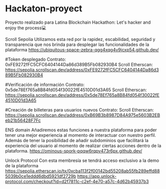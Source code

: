 # Hackaton-proyect
Proyecto realizado para Latina Blockchain Hackathon:
Let's hacker and enjoy the process💻

Scroll Sepolia
Utilizamos esta red por la rapidez, escabilidad, seguridad y transparencia que nos brinda para desplegar las funcionalidades de la plataforma
https://ubiquitous-space-zebra-qgg4xqg4v9jcxp54.github.dev/


#Token desplegado Contrato: 0xFE9272fFC5CFC6404144Da86d389B5Fb082930B4 
Scroll Etherscan: https://sepolia.scrollscan.dev/address/0xFE9272fFC5CFC6404144Da86d389B5Fb082930B4

#Verificación de información Contrato: 0x5de78Ef765a8B84fd054f30022fE4510D01d3A65 
Scroll Etherscan: https://sepolia.scrollscan.dev/address/0x5de78Ef765a8B84fd054f30022fE4510D01d3A65

#Creación de billeteras para usuarios nuevos Contrato: 
Scroll Etherscan: https://sepolia.scrollscan.dev/address/0xB69B3b8987D84A975e5603B2EBeb21b56428F7Fc

ENS domain
Añadiremos estas funciones a nuestra plataforma para poder tener una mejor experiencia al momento de interactuar con nuestro perfil.
Además de tener la posibilidad de añadir subdominios que facilitará la experiencia del usuario al momento de realizar ciertas acciones dentro de la plataforma. 
https://ominous-spork-pqqw6rqpv473r6px.github.dev/

Unlock Protocol
Con esta membresía se tendrá acceso exclusivo a la demo de la plataforma
https://sepolia.etherscan.io/tx/0xcba113f2f00142bd55208ab55fb289effd885039b0ce1eddd6dbd5921df2729b
https://app.unlock-protocol.com/checkout?id=d2f7811c-c2ef-4e70-a57c-4d62b45937b3
